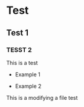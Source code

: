 # Test

## Test 1

### TESST 2


This is a test

- Example 1

- Example 2



This is a modifying a file test
